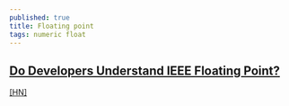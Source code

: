 ```yaml
---
published: true
title: Floating point
tags: numeric float
---
```

## [Do Developers Understand IEEE Floating Point?](http://pdinda.org/Papers/ipdps18.pdf)

[\[HN\]](https://news.ycombinator.com/item?id=18761944)
